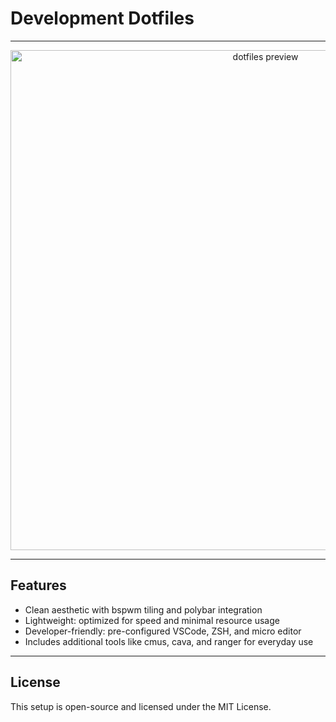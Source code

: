 # Development Dotfiles

--- 

<p align="center">
  <img src="https://github.com/user-attachments/assets/d8fd2d18-6208-42b3-a8d2-393ac6e37d48" width="800" alt="dotfiles preview"/>
</p>

---

## Features
- Clean aesthetic with bspwm tiling and polybar integration  
- Lightweight: optimized for speed and minimal resource usage  
- Developer-friendly: pre-configured VSCode, ZSH, and micro editor  
- Includes additional tools like cmus, cava, and ranger for everyday use  

---

## License
This setup is open-source and licensed under the MIT License.
